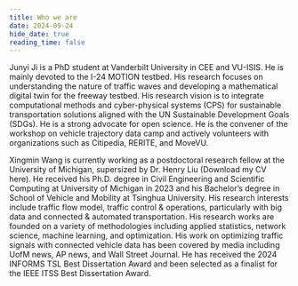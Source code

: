```yaml
---
title: Who we are
date: 2024-09-24
hide_date: true
reading_time: false
---
```


Junyi Ji is a PhD student at Vanderbilt University in CEE and VU-ISIS. He is mainly devoted to the I-24 MOTION testbed. His research focuses on understanding the nature of traffic waves and developing a mathematical digital twin for the freeway testbed. His research vision is to integrate computational methods and cyber-physical systems (CPS) for sustainable transportation solutions aligned with the UN Sustainable Development Goals (SDGs). He is a strong advocate for open science. He is the convener of the workshop on vehicle trajectory data camp and actively volunteers with organizations such as Citipedia, RERITE, and MoveVU.

Xingmin Wang is currently working as a postdoctoral research fellow at the University of Michigan, supersized by Dr. Henry Liu (Download my CV here). He received his Ph.D. degree in Civil Engineering and Scientific Computing at University of Michigan in 2023 and his Bachelor’s degree in School of Vehicle and Mobility at Tsinghua University. His research interests include traffic flow model, traffic control & operations, particularly with big data and connected & automated transportation. His research works are founded on a variety of methodologies including applied statistics, network science, machine learning, and optimization. His work on optimizing traffic signals with connected vehicle data has been covered by media including UofM news, AP news, and Wall Street Journal. He has received the 2024 INFORMS TSL Best Dissertation Award and been selected as a finalist for the IEEE ITSS Best Dissertation Award.